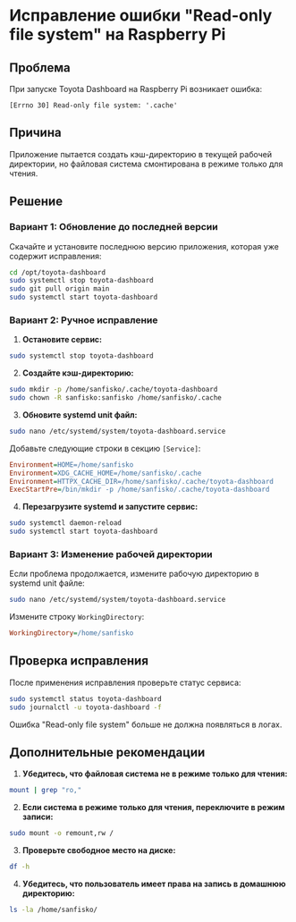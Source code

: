 # Исправление ошибки "Read-only file system" на Raspberry Pi

## Проблема
При запуске Toyota Dashboard на Raspberry Pi возникает ошибка:
```
[Errno 30] Read-only file system: '.cache'
```

## Причина
Приложение пытается создать кэш-директорию в текущей рабочей директории, но файловая система смонтирована в режиме только для чтения.

## Решение

### Вариант 1: Обновление до последней версии
Скачайте и установите последнюю версию приложения, которая уже содержит исправления:

```bash
cd /opt/toyota-dashboard
sudo systemctl stop toyota-dashboard
sudo git pull origin main
sudo systemctl start toyota-dashboard
```

### Вариант 2: Ручное исправление

1. **Остановите сервис:**
```bash
sudo systemctl stop toyota-dashboard
```

2. **Создайте кэш-директорию:**
```bash
sudo mkdir -p /home/sanfisko/.cache/toyota-dashboard
sudo chown -R sanfisko:sanfisko /home/sanfisko/.cache
```

3. **Обновите systemd unit файл:**
```bash
sudo nano /etc/systemd/system/toyota-dashboard.service
```

Добавьте следующие строки в секцию `[Service]`:
```ini
Environment=HOME=/home/sanfisko
Environment=XDG_CACHE_HOME=/home/sanfisko/.cache
Environment=HTTPX_CACHE_DIR=/home/sanfisko/.cache/toyota-dashboard
ExecStartPre=/bin/mkdir -p /home/sanfisko/.cache/toyota-dashboard
```

4. **Перезагрузите systemd и запустите сервис:**
```bash
sudo systemctl daemon-reload
sudo systemctl start toyota-dashboard
```

### Вариант 3: Изменение рабочей директории

Если проблема продолжается, измените рабочую директорию в systemd unit файле:

```bash
sudo nano /etc/systemd/system/toyota-dashboard.service
```

Измените строку `WorkingDirectory`:
```ini
WorkingDirectory=/home/sanfisko
```

## Проверка исправления

После применения исправления проверьте статус сервиса:

```bash
sudo systemctl status toyota-dashboard
sudo journalctl -u toyota-dashboard -f
```

Ошибка "Read-only file system" больше не должна появляться в логах.

## Дополнительные рекомендации

1. **Убедитесь, что файловая система не в режиме только для чтения:**
```bash
mount | grep "ro,"
```

2. **Если система в режиме только для чтения, переключите в режим записи:**
```bash
sudo mount -o remount,rw /
```

3. **Проверьте свободное место на диске:**
```bash
df -h
```

4. **Убедитесь, что пользователь имеет права на запись в домашнюю директорию:**
```bash
ls -la /home/sanfisko/
```